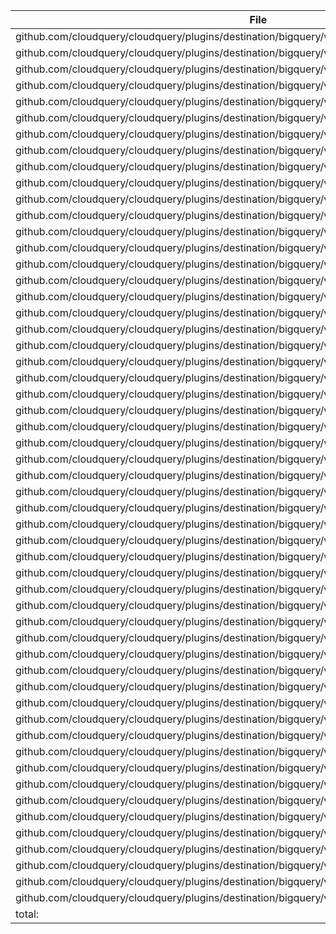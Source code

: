 | File | Function | Coverage |
| --- | --- | --- |
| github.com/cloudquery/cloudquery/plugins/destination/bigquery/v4/client/client.go:73: | Close | 0.0% |
| github.com/cloudquery/cloudquery/plugins/destination/bigquery/v4/client/client.go:80: | bqClient | 0.0% |
| github.com/cloudquery/cloudquery/plugins/destination/bigquery/v4/client/client.go:101: | validateCreds | 0.0% |
| github.com/cloudquery/cloudquery/plugins/destination/bigquery/v4/client/client.go:113: | TestConnection | 0.0% |
| github.com/cloudquery/cloudquery/plugins/destination/bigquery/v4/client/embeddings_client.go:15: | NewEmbeddingsClient | 0.0% |
| github.com/cloudquery/cloudquery/plugins/destination/bigquery/v4/client/embeddings_client.go:43: | findTableConfig | 0.0% |
| github.com/cloudquery/cloudquery/plugins/destination/bigquery/v4/client/embeddings_migrate.go:11: | MigrateTables | 0.0% |
| github.com/cloudquery/cloudquery/plugins/destination/bigquery/v4/client/embeddings_migrate.go:42: | buildSchemaForEmbeddingsTable | 0.0% |
| github.com/cloudquery/cloudquery/plugins/destination/bigquery/v4/client/embeddings_migrate.go:59: | baseColumns | 0.0% |
| github.com/cloudquery/cloudquery/plugins/destination/bigquery/v4/client/embeddings_no_op.go:12: | WriteTableBatch | 0.0% |
| github.com/cloudquery/cloudquery/plugins/destination/bigquery/v4/client/embeddings_no_op.go:16: | MigrateTables | 0.0% |
| github.com/cloudquery/cloudquery/plugins/destination/bigquery/v4/client/embeddings_util.go:11: | sliceToSet | 0.0% |
| github.com/cloudquery/cloudquery/plugins/destination/bigquery/v4/client/embeddings_util.go:17: | extractCqIDs | 0.0% |
| github.com/cloudquery/cloudquery/plugins/destination/bigquery/v4/client/embeddings_util.go:29: | getCQIDs | 0.0% |
| github.com/cloudquery/cloudquery/plugins/destination/bigquery/v4/client/embeddings_util.go:41: | getColumnIndexWithName | 0.0% |
| github.com/cloudquery/cloudquery/plugins/destination/bigquery/v4/client/embeddings_write.go:17: | WriteTableBatch | 0.0% |
| github.com/cloudquery/cloudquery/plugins/destination/bigquery/v4/client/embeddings_write.go:57: | buildEmbeddingQuery | 0.0% |
| github.com/cloudquery/cloudquery/plugins/destination/bigquery/v4/client/errors.go:10: | isAPINotFoundError | 0.0% |
| github.com/cloudquery/cloudquery/plugins/destination/bigquery/v4/client/errors.go:18: | isEntityTooLargeError | 0.0% |
| github.com/cloudquery/cloudquery/plugins/destination/bigquery/v4/client/migrate.go:21: | trimDescription | 0.0% |
| github.com/cloudquery/cloudquery/plugins/destination/bigquery/v4/client/migrate.go:28: | MigrateTables | 0.0% |
| github.com/cloudquery/cloudquery/plugins/destination/bigquery/v4/client/migrate.go:64: | doesTableExist | 0.0% |
| github.com/cloudquery/cloudquery/plugins/destination/bigquery/v4/client/migrate.go:82: | waitForTableToExist | 0.0% |
| github.com/cloudquery/cloudquery/plugins/destination/bigquery/v4/client/migrate.go:101: | waitForSchemaToMatch | 0.0% |
| github.com/cloudquery/cloudquery/plugins/destination/bigquery/v4/client/migrate.go:127: | autoMigrateTable | 0.0% |
| github.com/cloudquery/cloudquery/plugins/destination/bigquery/v4/client/migrate.go:151: | schemasMatch | 0.0% |
| github.com/cloudquery/cloudquery/plugins/destination/bigquery/v4/client/migrate.go:171: | mergeSchemas | 0.0% |
| github.com/cloudquery/cloudquery/plugins/destination/bigquery/v4/client/migrate.go:202: | createTable | 0.0% |
| github.com/cloudquery/cloudquery/plugins/destination/bigquery/v4/client/migrate.go:214: | timePartitioning | 0.0% |
| github.com/cloudquery/cloudquery/plugins/destination/bigquery/v4/client/migrate.go:234: | bigQuerySchemaForTable | 0.0% |
| github.com/cloudquery/cloudquery/plugins/destination/bigquery/v4/client/read.go:28: | Read | 0.0% |
| github.com/cloudquery/cloudquery/plugins/destination/bigquery/v4/client/read.go:61: | parseRat | 0.0% |
| github.com/cloudquery/cloudquery/plugins/destination/bigquery/v4/client/read.go:70: | appendValue | 0.0% |
| github.com/cloudquery/cloudquery/plugins/destination/bigquery/v4/client/read.go:179: | stringForTime | 0.0% |
| github.com/cloudquery/cloudquery/plugins/destination/bigquery/v4/client/spec.go:40: | Validate | 75.0% |
| github.com/cloudquery/cloudquery/plugins/destination/bigquery/v4/client/spec.go:121: | SetDefaults | 100.0% |
| github.com/cloudquery/cloudquery/plugins/destination/bigquery/v4/client/spec.go:142: | Validate | 73.3% |
| github.com/cloudquery/cloudquery/plugins/destination/bigquery/v4/client/spec.go:168: | isValidJson | 0.0% |
| github.com/cloudquery/cloudquery/plugins/destination/bigquery/v4/client/spec.go:177: | JSONSchemaExtend | 0.0% |
| github.com/cloudquery/cloudquery/plugins/destination/bigquery/v4/client/spec.go:181: | JSONSchemaExtend | 0.0% |
| github.com/cloudquery/cloudquery/plugins/destination/bigquery/v4/client/spec.go:191: | SetDefaults | 100.0% |
| github.com/cloudquery/cloudquery/plugins/destination/bigquery/v4/client/spec.go:210: | Validate | 77.8% |
| github.com/cloudquery/cloudquery/plugins/destination/bigquery/v4/client/spec/gen/main.go:13: | main | 0.0% |
| github.com/cloudquery/cloudquery/plugins/destination/bigquery/v4/client/spec/gen/main.go:20: | currDir | 0.0% |
| github.com/cloudquery/cloudquery/plugins/destination/bigquery/v4/client/types.go:10: | ColumnToBigQuerySchema | 100.0% |
| github.com/cloudquery/cloudquery/plugins/destination/bigquery/v4/client/types.go:26: | isListType | 75.0% |
| github.com/cloudquery/cloudquery/plugins/destination/bigquery/v4/client/types.go:37: | DataTypeToBigQueryType | 40.0% |
| github.com/cloudquery/cloudquery/plugins/destination/bigquery/v4/client/types.go:98: | DataTypeToBigQuerySchema | 63.6% |
| github.com/cloudquery/cloudquery/plugins/destination/bigquery/v4/client/write.go:25: | Save | 0.0% |
| github.com/cloudquery/cloudquery/plugins/destination/bigquery/v4/client/write.go:30: | Write | 0.0% |
| github.com/cloudquery/cloudquery/plugins/destination/bigquery/v4/client/write.go:40: | serializeBatchForError | 0.0% |
| github.com/cloudquery/cloudquery/plugins/destination/bigquery/v4/client/write.go:57: | WriteTableBatch | 0.0% |
| github.com/cloudquery/cloudquery/plugins/destination/bigquery/v4/client/write.go:100: | getValueForBigQuery | 0.0% |
| github.com/cloudquery/cloudquery/plugins/destination/bigquery/v4/main.go:13: | main | 0.0% |
| total: | (statements) | 13.8% |
